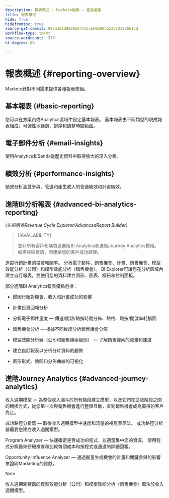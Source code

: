 ```yaml
---
description: 報表概述 — Marketo檔案 — 產品檔案
title: 報表概述
hide: true
hidefromtoc: true
source-git-commit: 9873a01d8828e247a5cb60b88b5239721226615d
workflow-type: tm+mt
source-wordcount: '376'
ht-degree: 0%

---
```



# 報表概述 {#reporting-overview}

Marketo針對不同需求提供各種報表模組。

## 基本報表 {#basic-reporting}

您可以在方案內或Analytics區域中設定基本報表。 基本報表由不同類型的現成報表組成，可彈性地篩選、排序和調整時間範圍。

## 電子郵件分析 {#email-insights}

使用Analytics和Sends從歷史資料中取得強大的深入分析。

## 績效分析 {#performance-insights}

績效分析涵蓋參與、管道和產生收入的管道績效和計畫績效。

## 進階BI分析報表 {#advanced-bi-analytics-reporting}

_(先前稱為Revenue Cycle Explorer/AdvancedReport Builder)_

>[!AVAILABILITY]
>
>並非所有客戶都購買過進階BI Analytics和進階Journey Analytics模組。 如需詳細資訊，請連絡您的客戶成功經理。

追蹤行銷計畫的投資報酬率。 分析電子郵件、銷售機會、計畫、銷售機會、模型效能分析（公司）和模型效能分析（銷售機會）。 BI Explorer可讓您在分析區域內建立自訂報表，並使用您的資料建立圖形、圖表、樞紐和控制面板。

部分進階BI Analytics報表優點包括：

* 歸因行銷對機會、收入和計畫成功的影響

* 計畫投資回報分析

* 分析電子郵件量度 — 傳送/開啟/點按時間分佈、熱格、點按/開啟率耗損圖

* 銷售機會分析 — 根據不同維度分析銷售機會分佈

* 模型效能分析器（公司和銷售線索級別） — 了解銷售線索的流量和速度

* 建立自訂報表以分析分片資料的趨勢

* 圖形形式、熱圖和分佈曲線的可視化

## 進階Journey Analytics {#advanced-journey-analytics}

收入週期模型 — 為整個收入漏斗的所有階段建立模型，以及它們在這些階段之間的轉換方式，從您第一次與銷售機會進行整個互動，直到銷售機會成為贏得的客戶為止。

成功路徑分析器 — 取得收入週期模型中速度和流量的視覺表示法。 成功路徑分析器需要您建立收入週期模型。

Program Analyzer — 快速確定是否成功的程式，並適當集中您的資源。 使用程式分析器來仔細檢查和比較每個成本和按程式或通道的詳細回報。

Opportunity Influence Analyzer — 通過衡量生成機會的計畫和關鍵參與的影響來證明Marketing的貢獻。

>[!NOTE]
>
>收入週期瀏覽器的模型效能分析（公司）和模型效能分析（銷售機會）取決於收入週期模型。






